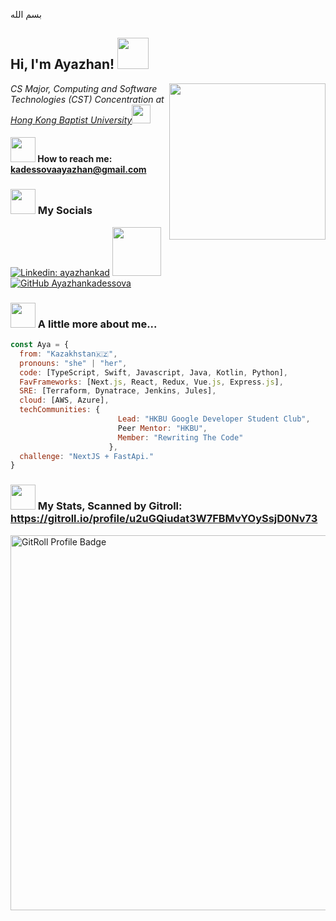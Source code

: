 
بسم الله
<h2> Hi, I'm Ayazhan! <img src="https://media.giphy.com/media/SsBGWQvtVJJqCkMXe2/giphy.gif" width="50"></h2>

<img align='right' src="https://media.giphy.com/media/BferOKonYOspm28AiB/giphy.gif" width=250>
<p><em>CS Major, Computing and Software Technologies (CST) Concentration at <a href="https://www.comp.hkbu.edu.hk/v1/">Hong Kong Baptist University</a><img src="https://media.giphy.com/media/fYSnHlufseco8Fh93Z/giphy.gif" width="30"></br></em></p>

#### <img src="https://media.giphy.com/media/4QFArMJ28mCdlcsRyq/giphy.gif" width="40"> How to reach me: kadessovaayazhan@gmail.com

### <img src="https://media.giphy.com/media/dZcsQfCXxIBii4atbm/giphy.gif" width="40"> My Socials


[![Linkedin: ayazhankad](https://img.shields.io/badge/LinkedIn-blue?style=flat&logo=linkedin&labelColor=blue&link=https://www.linkedin.com/in/ayazhankad/)](https://www.linkedin.com/in/ayazhankad/)
<a href="https://www.youtube.com/channel/UC9SnJoAITiY89RGigVYTw3g"><img src="https://img.shields.io/badge/YouTube-%23FF0000.svg?style=for-the-badge&logo=YouTube&logoColor=white" width="78">
[![GitHub Ayazhankadessova](https://img.shields.io/github/followers/ayazhankadessova?label=follow&style=social)](https://github.com/ayazhankadessova)

### <img src="https://media.giphy.com/media/dZcsQfCXxIBii4atbm/giphy.gif" width="40"> A little more about me...   

```javascript
const Aya = {
  from: "Kazakhstan🇰🇿",
  pronouns: "she" | "her",
  code: [TypeScript, Swift, Javascript, Java, Kotlin, Python],
  FavFrameworks: [Next.js, React, Redux, Vue.js, Express.js],
  SRE: [Terraform, Dynatrace, Jenkins, Jules],
  cloud: [AWS, Azure],
  techCommunities: {
                        Lead: "HKBU Google Developer Student Club",
                        Peer Mentor: "HKBU", 
                        Member: "Rewriting The Code"
                      },
  challenge: "NextJS + FastApi."
}
```

### <img src="https://media.giphy.com/media/dZcsQfCXxIBii4atbm/giphy.gif" width="40"> My Stats, Scanned by Gitroll: https://gitroll.io/profile/u2uGQiudat3W7FBMvYOySsjD0Nv73

<a href="https://gitroll.io/profile/u2uGQiudat3W7FBMvYOySsjD0Nv73" target="_blank"><img src="https://gitroll.io/api/badges/profiles/v1/u2uGQiudat3W7FBMvYOySsjD0Nv73?theme=tokyoNight" alt="GitRoll Profile Badge" width="600"/></a>




